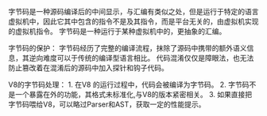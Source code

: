 字节码是一种源码编译后的中间显示，与汇编有类似之处，但是运行于特定的语言虚拟机中，因此它其中包含的指令不是及其指令，而是平台无关的，由虚拟机实现的虚拟机指令。
字节码是一种运行于某种虚拟机中的，更抽象的汇编。

字节码的保护：
    字节码经历了完整的编译流程，抹除了源码中携带的额外语义信息，其逆向难度可以于传统的编译型语言相比。
    代码混淆仅仅是障眼法，也无法防止篡改着在混淆后的源码中加入探针和钩子代码。


V8的字节码处理：
    1. 在V8 的运行过程中，代码会被编译为字节码。
    2. 字节码不是一个暴露在外的功能，其格式未标准化,与V8的版本紧密相关。
    3. 如果直接把字节码喂给V8，可以略过Parser和AST，获取一定的性能提示。